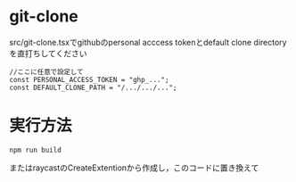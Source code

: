 # git-clone
src/git-clone.tsxでgithubのpersonal acccess tokenとdefault clone directoryを直打ちしてください

```
//ここに任意で設定して
const PERSONAL_ACCESS_TOKEN = "ghp_...";
const DEFAULT_CLONE_PATH = "/.../.../...";
```

# 実行方法
```
npm run build
```
またはraycastのCreateExtentionから作成し，このコードに置き換えて

